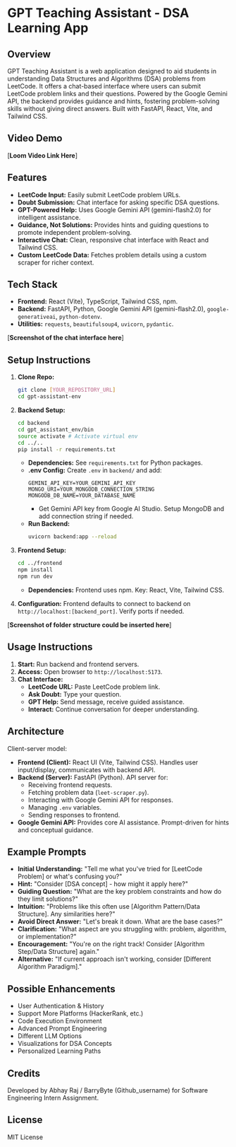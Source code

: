 # GPT Teaching Assistant - DSA Learning App

## Overview

GPT Teaching Assistant is a web application designed to aid students in understanding Data Structures and Algorithms (DSA) problems from LeetCode.  It offers a chat-based interface where users can submit LeetCode problem links and their questions.  Powered by the Google Gemini API, the backend provides guidance and hints, fostering problem-solving skills without giving direct answers. Built with FastAPI, React, Vite, and Tailwind CSS.

## Video Demo

[**Loom Video Link Here**]

## Features

*   **LeetCode Input:**  Easily submit LeetCode problem URLs.
*   **Doubt Submission:**  Chat interface for asking specific DSA questions.
*   **GPT-Powered Help:**  Uses Google Gemini API (gemini-flash2.0) for intelligent assistance.
*   **Guidance, Not Solutions:**  Provides hints and guiding questions to promote independent problem-solving.
*   **Interactive Chat:**  Clean, responsive chat interface with React and Tailwind CSS.
*   **Custom LeetCode Data:** Fetches problem details using a custom scraper for richer context.

## Tech Stack

*   **Frontend:** React (Vite), TypeScript, Tailwind CSS, npm.
*   **Backend:** FastAPI, Python, Google Gemini API (gemini-flash2.0), `google-generativeai`, `python-dotenv`.
*   **Utilities:** `requests`, `beautifulsoup4`, `uvicorn`, `pydantic`.

[**Screenshot of the chat interface here**]

## Setup Instructions

1.  **Clone Repo:**
    ```bash
    git clone [YOUR_REPOSITORY_URL]
    cd gpt-assistant-env
    ```

2.  **Backend Setup:**
    ```bash
    cd backend
    cd gpt_assistant_env/bin
    source activate # Activate virtual env
    cd ../..
    pip install -r requirements.txt
    ```
    *   **Dependencies:** See `requirements.txt` for Python packages.
    *   **.env Config:** Create `.env` in `backend/` and add:
        ```dotenv
        GEMINI_API_KEY=YOUR_GEMINI_API_KEY
        MONGO_URI=YOUR_MONGODB_CONNECTION_STRING
        MONGODB_DB_NAME=YOUR_DATABASE_NAME
        ```
        *   Get Gemini API key from Google AI Studio. Setup MongoDB and add connection string if needed.
    *   **Run Backend:**
        ```bash
        uvicorn backend:app --reload
        ```

3.  **Frontend Setup:**
    ```bash
    cd ../frontend
    npm install
    npm run dev
    ```
    *   **Dependencies:** Frontend uses npm. Key: React, Vite, Tailwind CSS.

4.  **Configuration:** Frontend defaults to connect to backend on `http://localhost:[backend_port]`. Verify ports if needed.

[**Screenshot of folder structure could be inserted here**]


## Usage Instructions

1.  **Start:** Run backend and frontend servers.
2.  **Access:** Open browser to `http://localhost:5173`.
3.  **Chat Interface:**
    *   **LeetCode URL:** Paste LeetCode problem link.
    *   **Ask Doubt:** Type your question.
    *   **GPT Help:** Send message, receive guided assistance.
    *   **Interact:** Continue conversation for deeper understanding.



## Architecture

Client-server model:

*   **Frontend (Client):** React UI (Vite, Tailwind CSS). Handles user input/display, communicates with backend API.
*   **Backend (Server):** FastAPI (Python). API server for:
    *   Receiving frontend requests.
    *   Fetching problem data (`leet-scraper.py`).
    *   Interacting with Google Gemini API for responses.
    *   Managing `.env` variables.
    *   Sending responses to frontend.
*   **Google Gemini API:** Provides core AI assistance. Prompt-driven for hints and conceptual guidance.



## Example Prompts

*   **Initial Understanding:** "Tell me what you've tried for [LeetCode Problem] or what's confusing you?"
*   **Hint:** "Consider [DSA concept] - how might it apply here?"
*   **Guiding Question:** "What are the key problem constraints and how do they limit solutions?"
*   **Intuition:** "Problems like this often use [Algorithm Pattern/Data Structure]. Any similarities here?"
*   **Avoid Direct Answer:** "Let's break it down. What are the base cases?"
*   **Clarification:** "What aspect are you struggling with: problem, algorithm, or implementation?"
*   **Encouragement:** "You're on the right track! Consider [Algorithm Step/Data Structure] again."
*   **Alternative:** "If current approach isn't working, consider [Different Algorithm Paradigm]."



## Possible Enhancements

*   User Authentication & History
*   Support More Platforms (HackerRank, etc.)
*   Code Execution Environment
*   Advanced Prompt Engineering
*   Different LLM Options
*   Visualizations for DSA Concepts
*   Personalized Learning Paths

## Credits

Developed by Abhay Raj / BarryByte (Github_username) for Software Engineering Intern Assignment.

## License

MIT License